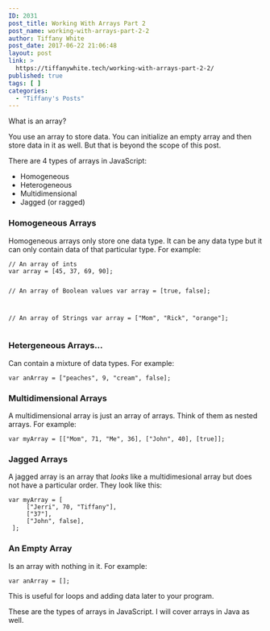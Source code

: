 ```yaml
---
ID: 2031
post_title: Working With Arrays Part 2
post_name: working-with-arrays-part-2-2
author: Tiffany White
post_date: 2017-06-22 21:06:48
layout: post
link: >
  https://tiffanywhite.tech/working-with-arrays-part-2-2/
published: true
tags: [ ]
categories:
  - "Tiffany's Posts"
---
```

What is an array?

You use an array to store data. You can initialize an empty array and then store data in it as well. But that is beyond the scope of this post.

There are 4 types of arrays in JavaScript:
<ul>
 	<li>Homogeneous</li>
 	<li>Heterogeneous</li>
 	<li>Multidimensional</li>
 	<li>Jagged (or ragged)</li>
</ul>
<h3 id="&quot;homogeneous-arrays&quot;">Homogeneous Arrays</h3>
Homogeneous arrays only store one data type. It can be any data type but it can only contain data of that particular type. For example:
<div class="&quot;highlighter-rouge&quot;">
<pre class="&quot;highlight&quot;"><code>// An array of ints
var array = [45, 37, 69, 90];

// An array of Boolean values
var array = [true, false];

// An array of Strings
var array = ["Mom", "Rick", "orange"];
</code></pre>
</div>
<h3 id="&quot;hetergeneous-arrays&quot;">Hetergeneous Arrays…</h3>
Can contain a mixture of data types. For example:
<div class="&quot;highlighter-rouge&quot;">
<pre class="&quot;highlight&quot;"><code>var anArray = ["peaches", 9, "cream", false];
</code></pre>
</div>
<h3 id="&quot;multidimensional-arrays&quot;">Multidimensional Arrays</h3>
A multidimensional array is just an array of arrays. Think of them as nested arrays. For example:
<div class="&quot;highlighter-rouge&quot;">
<pre class="&quot;highlight&quot;"><code>var myArray = [["Mom", 71, "Me", 36], ["John", 40], [true]];
</code></pre>
</div>
<h3 id="&quot;jagged-arrays&quot;">Jagged Arrays</h3>
A jagged array is an array that <em>looks</em> like a multidimesional array but does not have a particular order. They look like this:
<div class="&quot;highlighter-rouge&quot;">
<pre class="&quot;highlight&quot;"><code>var myArray = [
     ["Jerri", 70, "Tiffany"],
     ["37"],
     ["John", false],
 ];
</code></pre>
</div>
<h3 id="&quot;an-empty-array&quot;">An Empty Array</h3>
Is an array with nothing in it. For example:
<div class="&quot;highlighter-rouge&quot;">
<pre class="&quot;highlight&quot;"><code>var anArray = [];
</code></pre>
</div>
This is useful for loops and adding data later to your program.

These are the types of arrays in JavaScript. I will cover arrays in Java as well.